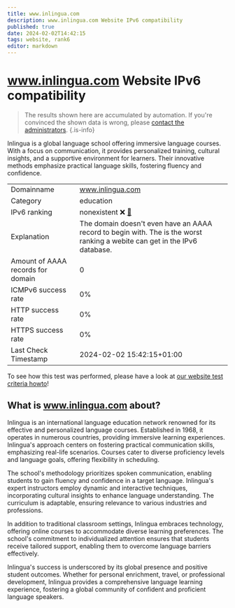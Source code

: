 ```yaml
---
title: www.inlingua.com
description: www.inlingua.com Website IPv6 compatibility
published: true
date: 2024-02-02T14:42:15
tags: website, rank6
editor: markdown
---
```


# www.inlingua.com Website IPv6 compatibility

> The results shown here are accumulated by automation. If you're convinced the shown data is wrong, please [contact the administrators](/howto/chat). 
{.is-info}

Inlingua is a global language school offering immersive language courses. With a focus on communication, it provides personalized training, cultural insights, and a supportive environment for learners. Their innovative methods emphasize practical language skills, fostering fluency and confidence.


|   |   |
| - | - |
| Domainname | www.inlingua.com
| Category | education |
| IPv6 ranking | nonexistent :x: [🔗](/howto/ranking) |
| Explanation | The domain doesn't even have an AAAA record to begin with. The is the worst ranking a webite can get in the IPv6 database. |
| Amount of AAAA records for domain | 0 |
| ICMPv6 success rate | 0%|
| HTTP success rate | 0% |
| HTTPS success rate | 0% |
| Last Check Timestamp | 2024-02-02 15:42:15+01:00 |

To see how this test was performed, please have a look at [our website test criteria howto](/howto/testcriteria/website)!


## What is www.inlingua.com about?
Inlingua is an international language education network renowned for its effective and personalized language courses. Established in 1968, it operates in numerous countries, providing immersive learning experiences. Inlingua's approach centers on fostering practical communication skills, emphasizing real-life scenarios. Courses cater to diverse proficiency levels and language goals, offering flexibility in scheduling.

The school's methodology prioritizes spoken communication, enabling students to gain fluency and confidence in a target language. Inlingua's expert instructors employ dynamic and interactive techniques, incorporating cultural insights to enhance language understanding. The curriculum is adaptable, ensuring relevance to various industries and professions.

In addition to traditional classroom settings, Inlingua embraces technology, offering online courses to accommodate diverse learning preferences. The school's commitment to individualized attention ensures that students receive tailored support, enabling them to overcome language barriers effectively.

Inlingua's success is underscored by its global presence and positive student outcomes. Whether for personal enrichment, travel, or professional development, Inlingua provides a comprehensive language learning experience, fostering a global community of confident and proficient language speakers.


